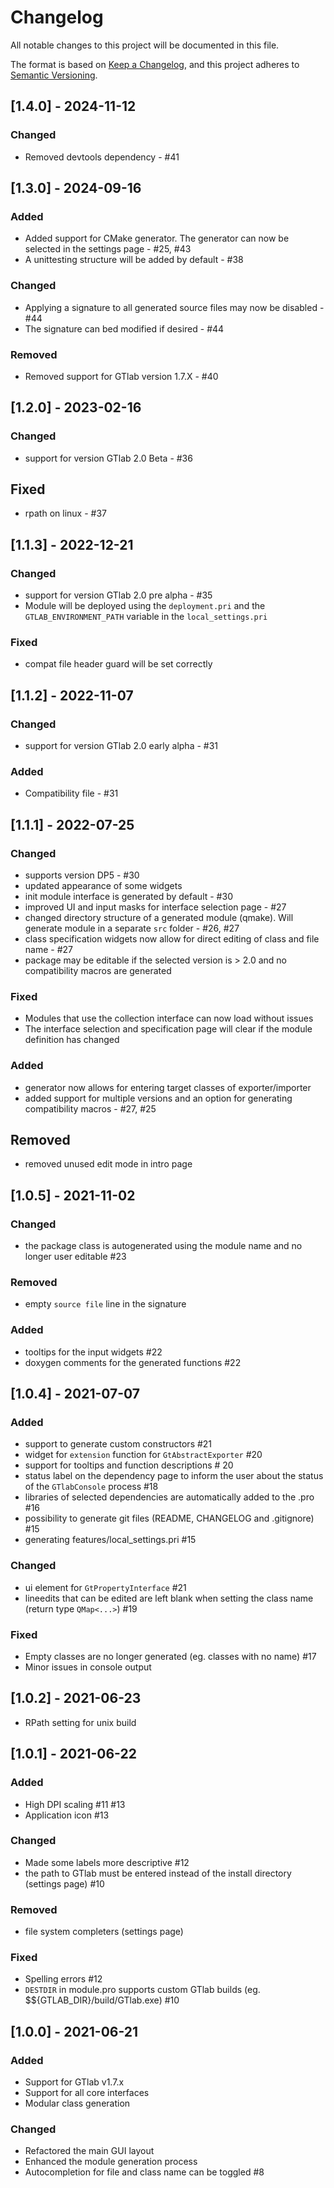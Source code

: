 # Changelog
All notable changes to this project will be documented in this file.

The format is based on [Keep a Changelog](https://keepachangelog.com/en/1.0.0/),
and this project adheres to [Semantic Versioning](https://semver.org/spec/v2.0.0.html).


## [1.4.0] - 2024-11-12

### Changed
 - Removed devtools dependency - #41

## [1.3.0] - 2024-09-16

### Added
- Added support for CMake generator. The generator can now be selected in the settings page - #25, #43
- A unittesting structure will be added by default - #38

### Changed
- Applying a signature to all generated source files may now be disabled - #44
- The signature can bed modified if desired - #44

### Removed
- Removed support for GTlab version 1.7.X - #40

## [1.2.0] - 2023-02-16
### Changed
- support for version GTlab 2.0 Beta - #36

## Fixed 
- rpath on linux - #37

## [1.1.3] - 2022-12-21
### Changed
- support for version GTlab 2.0 pre alpha - #35
- Module will be deployed using the `deployment.pri` and the `GTLAB_ENVIRONMENT_PATH` variable in the `local_settings.pri`

### Fixed
- compat file header guard will be set correctly

## [1.1.2] - 2022-11-07
### Changed
- support for version GTlab 2.0 early alpha - #31

### Added
- Compatibility file - #31

## [1.1.1] - 2022-07-25
### Changed
- supports version DP5 - #30
- updated appearance of some widgets
- init module interface is generated by default - #30
- improved UI and input masks for interface selection page - #27
- changed directory structure of a generated module (qmake). Will generate module in a separate `src` folder - #26, #27 
- class specification widgets now allow for direct editing of class and file name - #27 
- package may be editable if the selected version is > 2.0 and no compatibility macros are generated

### Fixed
- Modules that use the collection interface can now load without issues
- The interface selection and specification page will clear if the module definition has changed

### Added
- generator now allows for entering target classes of exporter/importer
- added support for multiple versions and an option for generating compatibility macros - #27, #25

## Removed
- removed unused edit mode in intro page

## [1.0.5] - 2021-11-02
### Changed
- the package class is autogenerated using the module name and no longer user editable #23

### Removed
- empty `source file` line in the signature

### Added
- tooltips for the input widgets #22
- doxygen comments for the generated functions #22

## [1.0.4] - 2021-07-07
### Added
- support to generate custom constructors #21
- widget for `extension` function for `GtAbstractExporter` #20
- support for tooltips and function descriptions # 20
- status label on the dependency page to inform the user about the status of the `GTlabConsole` process #18
- libraries of selected dependencies are automatically added to the .pro #16
- possibility to generate git files (README, CHANGELOG and .gitignore) #15
- generating features/local_settings.pri #15

### Changed
- ui element for `GtPropertyInterface` #21
- lineedits that can be edited are left blank when setting the class name (return type `QMap<...>`) #19

### Fixed
- Empty classes are no longer generated (eg. classes with no name) #17
- Minor issues in console output

## [1.0.2] - 2021-06-23
- RPath setting for unix build

## [1.0.1] - 2021-06-22
### Added
- High DPI scaling #11 #13
- Application icon #13 

### Changed
- Made some labels more descriptive #12
- the path to GTlab must be entered instead of the install directory (settings page) #10

### Removed
- file system completers (settings page)

### Fixed
- Spelling errors #12
- `DESTDIR` in module.pro supports custom GTlab builds (eg. $${GTLAB_DIR}/build/GTlab.exe) #10

## [1.0.0] - 2021-06-21
### Added
- Support for GTlab v1.7.x
- Support for all core interfaces
- Modular class generation

### Changed
- Refactored the main GUI layout
- Enhanced the module generation process
- Autocompletion for file and class name can be toggled #8
